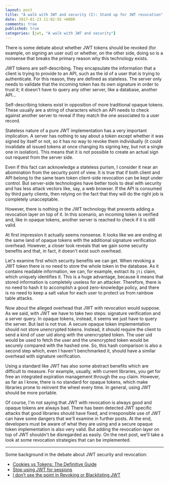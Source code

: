 ```yaml
---
layout: post
title: "A walk with JWT and security (I): Stand up for JWT revocation"
date: 2017-01-23 11:02:55 +0000
comments: true
published: true
categories: [jwt, "A walk with JWT and security"]
---
```

There is some debate about whether JWT tokens should be revoked (for example, on signing an user out) or whether, on the other side, doing so is a nonsense that breaks the primary reason why this technology exists.

JWT tokens are self-describing. They encapsulate the information that a client is trying to provide to an API, such as the id of a user that is trying to authenticate. For this reason, they are defined as stateless. The server only needs to validate that the incoming token has its own signature in order to trust it; it doesn't have to query any other server, like a database, another API...

Self-describing tokens exist in opposition of more traditional opaque tokens. These usually are a string of characters which an API needs to check against another server to reveal if they match the one associated to a user record.

Stateless nature of a pure JWT implementation has a very important implication. A server has nothing to say about a token except whether it was signed by itself or not, so it has no way to revoke them individually (it could invalidate all issued tokens at once changing its signing key, but not a single one in isolation). This means that it is not possible to create an actual sign out request from the server side.

Even if this fact can acknowledge a stateless purism, I consider it near an abomination from the security point of view. It is true that if both client and API belong to the same team token client-side revocation can be kept under control. But server-side technologies have better tools to deal with security and has less attack vectors like, say, a web browser. If the API is consumed by third party clients, then relying on the fact that they will do the right job is completely unacceptable.

However, there is nothing in the JWT technology that prevents adding a revocation layer on top of it. In this scenario, an incoming token is verified and, like in opaque tokens, another server is reached to check if it is still valid.

At first impression it actually seems nonsense. It looks like we are ending at the same land of opaque tokens with the additional signature verification overhead. However, a closer look reveals that we gain some security benefits and that, in fact, it doesn't exist such overhead.

Let's examine first which security benefits we can get. When revoking a JWT token there is no need to store the whole token in the database. As it contains readable information, we can, for example, extract its `jti` claim, which uniquely identifies it. This is a huge advantage, because it means that stored information is completely useless for an attacker. Therefore, there is no need to hash it to accomplish a good zero-knowledge policy, and there is no need to keep a salt value for each user to protect us from rainbow table attacks.

Now about the alleged overhead that JWT with revocation would suppose. As we said, with JWT we have to take two steps: signature verification and a server query. In opaque tokens, instead, it seems we just have to query the server. But last is not true. A secure opaque token implementation should not store unencrypted tokens. Instead, it should require the client to send a kind of user uid along with the unencrypted token. The user uid would be used to fetch the user and the unencrypted token would be securely compared with the hashed one. So, this hash comparison is also a second step which, even I haven't benchmarked it, should have a similar overhead with signature verification.

Using a standard like JWT has also some abstract benefits which are difficult to measure. For example, usually, with current libraries, you get for free an integrated expiration management through the `exp` claim. However, as far as I know, there is no standard for opaque tokens, which make libraries prone to reinvent the wheel every time. In general, using JWT should be more portable.

Of course, I'm not saying that JWT with revocation is always good and opaque tokens are always bad. There has been detected JWT specific attacks that good libraries should have fixed, and irresponsible use of JWT can have some dangers that we'll examine in further posts. At the end, developers must be aware of what they are using and a secure opaque token implementation is also very valid. But adding the revocation layer on top of JWT shouldn't be disregarded as easily. On the next post, we'll take a look at some revocation strategies that can be implemented.

---

Some background in the debate about JWT security and revocation:

- [Cookies vs Tokens: The Definitive Guide](https://auth0.com/blog/cookies-vs-tokens-definitive-guide/)
- [Stop using JWT for sessions](http://cryto.net/~joepie91/blog/2016/06/13/stop-using-jwt-for-sessions/)
- [I don’t see the point in Revoking or Blacklisting JWT](https://www.dinochiesa.net/?p=1388)
